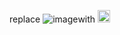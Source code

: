 replace ![image](https://user-images.githubusercontent.com/90204593/132948526-cb66e216-d373-4cc1-9d87-c5855ea0a371.png)with <img src="https://your-image-url.type" width="20" height="20">

